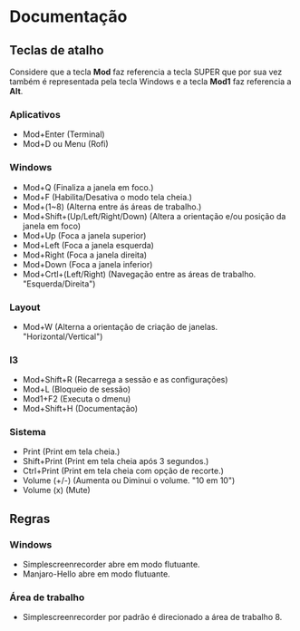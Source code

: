 # Documentação


## Teclas de atalho
Considere que a tecla **Mod** faz referencia a tecla SUPER que por sua vez também é representada pela tecla Windows e a tecla **Mod1** faz referencia a **Alt**.

### Aplicativos
- Mod+Enter (Terminal)
- Mod+D ou Menu (Rofi)

### Windows
- Mod+Q (Finaliza a janela em foco.)
- Mod+F (Habilita/Desativa o modo tela cheia.)
- Mod+(1~8) (Alterna entre ás áreas de trabalho.)
- Mod+Shift+(Up/Left/Right/Down) (Altera a orientação e/ou posição da janela em foco)
- Mod+Up (Foca a janela superior)
- Mod+Left (Foca a janela esquerda)
- Mod+Right (Foca a janela direita)
- Mod+Down (Foca a janela inferior)
- Mod+Crtl+(Left/Right) (Navegação entre as áreas de trabalho. "Esquerda/Direita")

### Layout
- Mod+W (Alterna a orientação de criação de janelas. "Horizontal/Vertical")

### I3
- Mod+Shift+R (Recarrega a sessão e as configurações)
- Mod+L (Bloqueio de sessão)
- Mod1+F2 (Executa o dmenu)
- Mod+Shift+H (Documentação)

### Sistema
- Print (Print em tela cheia.)
- Shift+Print (Print em tela cheia após 3 segundos.)
- Ctrl+Print (Print em tela cheia com opção de recorte.)
- Volume (+/-) (Aumenta ou Diminui o volume. "10 em 10")
- Volume (x) (Mute)

## Regras
### Windows
- Simplescreenrecorder abre em modo flutuante.
- Manjaro-Hello abre em modo flutuante.

### Área de trabalho
- Simplescreenrecorder por padrão é direcionado a área de trabalho 8.
